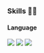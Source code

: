 ### Skills 🧑‍💻

<!--
**jangeungue/jangeungue** is a ✨ _special_ ✨ repository because its `README.md` (this file) appears on your GitHub profile.

Here are some ideas to get you started:

- 🔭 I’m currently working on ...
- 🌱 I’m currently learning ...
- 👯 I’m looking to collaborate on ...
- 🤔 I’m looking for help with ...
- 💬 Ask me about ...
- 📫 How to reach me: ...
- 😄 Pronouns: ...
- ⚡ Fun fact: ...
-->
#### Language
<img src="https://img.shields.io/badge/C-3DDC84?style=flat-square&logo=C&logoColor=white"/>
<img src="https://img.shields.io/badge/C%23-3DDC84?style=flat-square&logo=c-sharp#&logoColor=white"/>
<img src="https://img.shields.io/badge/C++-3DDC84?style=flat-square&logo=c++&logoColor=white"/>

